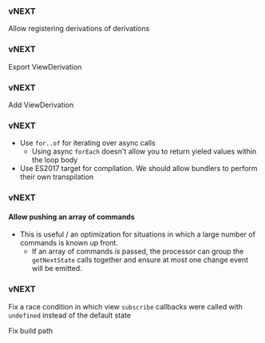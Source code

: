 

### vNEXT
Allow registering derivations of derivations

### vNEXT
Export ViewDerivation

### vNEXT
Add ViewDerivation

### vNEXT
- Use `for..of` for iterating over async calls
  - Using async `forEach` doesn't allow you to return yieled values within the loop body
- Use ES2017 target for compilation. We should allow bundlers to perform their own transpilation

### vNEXT
#### Allow pushing an array of commands

- This is useful / an optimization for situations in which a large number of commands is known up front.
  - If an array of commands _is_ passed, the processor can group the `getNextState` calls together and ensure at most one change event will be emitted.

### vNEXT
Fix a race condition in which view `subscribe` callbacks were called with `undefined` instead of the default state

Fix build path

